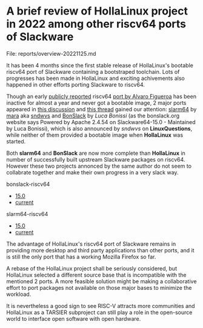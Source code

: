 # A brief review of HollaLinux project in 2022 among other riscv64 ports of Slackware
File: reports/overview-20221125.md

It has been 4 months since the first stable release of HollaLinux's
bootable riscv64 port of Slackware containing a bootstraped toolchain. 
Lots of progresses has been made in HollaLinux and exciting achivements
also happened in other efforts porting Slackware to riscv64.

Though an early
[publicly reported](https://riscv.or.jp/wp-content/uploads/Linux_Distros_on_RISC-V_Vietnam.pdf)
riscv64
[port by Alvaro Figueroa](https://github.com/fede2cr/slackware_riscv)
has been inactive for almost a year and never got a bootable image,
2 major ports appeared in 
[this discussion](https://www.linuxquestions.org/questions/slackware-arm-108/slackware-risc-v-riscv64-4175689378/)
and
[this thread](https://www.linuxquestions.org/questions/slackware-14/bonslack-**unofficial**-porting-of-slackware-linux-to-arm-powerpc-mips-risc-v-and-s-390x-4175704887/)
gained our attention:
[slarm64](https://slarm64.org/)
by
[mara](https://gitlab.com/sndwvs)
aka
[sndwvs](https://github.com/sndwvs)
and
[BonSlack](https://bonslack.org/)
by *Luca Bonissi* (as the bonslack.org website says 
Powered by Apache 2.4.54 on Slackware64-15.0 - Maintained by Luca Bonissi),
which is also announced by *sndwvs* on **LinuxQuestions**,
while neither of them provided a bootable image when __HollaLinux__ was started.

Both __slarm64__ and __BonSlack__ are now more complete than __HollaLinux__
in number of successfully built upstream Slackware packages on riscv64.
However these two projects annonced by the same author do not seem to
collabrate together and make their own progress in a very slack way.

bonslack-riscv64
- [15.0](https://bonslack.org/bonslack_riscv64-15.0/)
- [current](https://bonslack.org/bonslack_riscv64-current/)

slarm64-riscv64
- [15.0](https://dl.slarm64.org/slarm64/slarm64-riscv64-15.0/)
- [current](https://dl.slarm64.org/slarm64/slarm64-riscv64-current/)

The advantage of HollaLinux's riscv64 port of Slackware remains in
providing more desktop and third party applications than other ports,
and it is still the only port that has a working Mozilla Firefox so far.

A rebase of the HollaLinux project shall be seriously considered,
but HollaLinux selected a different source base that is incompatible
with the mentioned 2 ports.
A more feasible solution might be making a collaborative effort to
port packages not available on those major bases to minimize the workload.

It is nevertheless a good sign to see RISC-V attracts more communities
and HollaLinux as a TARSIER subproject can still play a role in the
open-source world to interface open software with open hardware.

